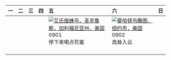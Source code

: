 | 一   | 二   | 三   | 四   | 五                                                                                                                                                                                         | 六                                                                                                                                                                                         | 日   |
|:----|:----|:----|:----|:------------------------------------------------------------------------------------------------------------------------------------------------------------------------------------------|:------------------------------------------------------------------------------------------------------------------------------------------------------------------------------------------|:----|
|     |     |     |     | [![](https://www.bing.com/th?id=OHR.TinyHummer_ZH-CN9853929957_320x240.jpg '艾氏煌蜂鸟，圣克鲁斯，加利福尼亚州，美国')](https://www.bing.com/th?id=OHR.TinyHummer_ZH-CN9853929957_UHD.jpg)<br>0901<br>停下来喝点花蜜 | [![](https://www.bing.com/th?id=OHR.ManhattanAerial_ZH-CN0036686873_320x240.jpg '曼哈顿鸟瞰图，纽约市，美国')](https://www.bing.com/th?id=OHR.ManhattanAerial_ZH-CN0036686873_UHD.jpg)<br>0902<br>高耸入云 |     |
|     |     |     |     |                                                                                                                                                                                           |                                                                                                                                                                                           |     |
|     |     |     |     |                                                                                                                                                                                           |                                                                                                                                                                                           |     |
|     |     |     |     |                                                                                                                                                                                           |                                                                                                                                                                                           |     |
|     |     |     |     |                                                                                                                                                                                           |                                                                                                                                                                                           |     |